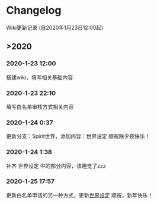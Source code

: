 # Changelog

Wiki更新记录 (自2020年1月23日12:00起)

## >2020

### 2020-1-23 12:00
搭建wiki，填写相关基础内容

### 2020-1-23 22:10
填写白名单审核方式相关内容

### 2020-1-24 0:37
更新分支：Spirit世界，添加内容：世界设定
顺祝除夕夜快乐！

### 2020-1-24 1:38
补齐 世界设定 中的部分内容，该睡觉了zzz

### 2020-1-25 17:57
更新白名单申请的另一种方式，更新[世界设定](https://kyomotoi.github.io/wiki/#/server/world)
顺祝，新年快乐！
